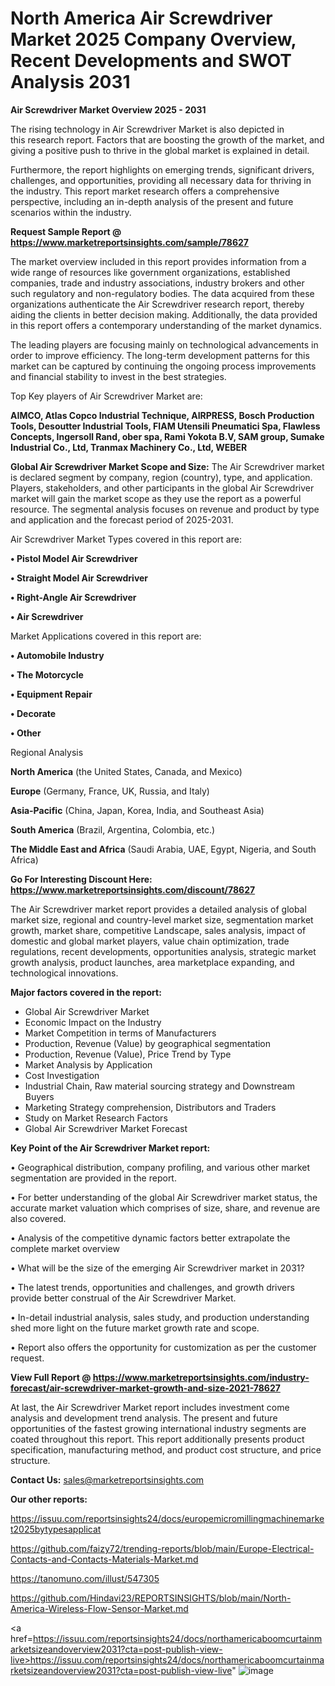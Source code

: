 # North America Air Screwdriver Market 2025 Company Overview, Recent Developments and SWOT Analysis 2031

<Strong> Air Screwdriver Market Overview 2025 - 2031</strong>

The rising technology in Air Screwdriver Market is also depicted in this research report. Factors that are boosting the growth of the market, and giving a positive push to thrive in the global market is explained in detail.

Furthermore, the report highlights on emerging trends, significant drivers, challenges, and opportunities, providing all necessary data for thriving in the industry. This report market research offers a comprehensive perspective, including an in-depth analysis of the present and future scenarios within the industry.

<strong>Request Sample Report @ <a href=https://www.marketreportsinsights.com/sample/78627>https://www.marketreportsinsights.com/sample/78627</a></strong>

The market overview included in this report provides information from a wide range of resources like government organizations, established companies, trade and industry associations, industry brokers and other such regulatory and non-regulatory bodies. The data acquired from these organizations authenticate the Air Screwdriver research report, thereby aiding the clients in better decision making. Additionally, the data provided in this report offers a contemporary understanding of the market dynamics.

The leading players are focusing mainly on technological advancements in order to improve efficiency. The long-term development patterns for this market can be captured by continuing the ongoing process improvements and financial stability to invest in the best strategies.

Top Key players of Air Screwdriver Market are:

<strong>AIMCO, Atlas Copco Industrial Technique, AIRPRESS, Bosch Production Tools, Desoutter Industrial Tools, FIAM Utensili Pneumatici Spa, Flawless Concepts, Ingersoll Rand, ober spa, Rami Yokota B.V, SAM group, Sumake Industrial Co., Ltd, Tranmax Machinery Co., Ltd, WEBER</strong>

<strong><b>Global Air Screwdriver Market Scope and Size:</b></strong>
The Air Screwdriver market is declared segment by company, region (country), type, and application. Players, stakeholders, and other participants in the global Air Screwdriver market will gain the market scope as they use the report as a powerful resource. The segmental analysis focuses on revenue and product by type and application and the forecast period of 2025-2031.

Air Screwdriver Market Types covered in this report are:

<strong>• Pistol Model Air Screwdriver

• Straight Model Air Screwdriver

• Right-Angle Air Screwdriver

• Air Screwdriver</strong>

Market Applications covered in this report are:

<strong>• Automobile Industry

• The Motorcycle

• Equipment Repair

• Decorate

• Other</strong> 

Regional Analysis

<strong>North America</strong> (the United States, Canada, and Mexico)

<strong>Europe</strong> (Germany, France, UK, Russia, and Italy)

<strong>Asia-Pacific</strong> (China, Japan, Korea, India, and Southeast Asia)

<strong>South America</strong> (Brazil, Argentina, Colombia, etc.)

<strong>The Middle East and Africa</strong> (Saudi Arabia, UAE, Egypt, Nigeria, and South Africa)

<strong>Go For Interesting Discount Here: <a href=https://www.marketreportsinsights.com/discount/78627>https://www.marketreportsinsights.com/discount/78627</a></strong>

The Air Screwdriver market report provides a detailed analysis of global market size, regional and country-level market size, segmentation market growth, market share, competitive Landscape, sales analysis, impact of domestic and global market players, value chain optimization, trade regulations, recent developments, opportunities analysis, strategic market growth analysis, product launches, area marketplace expanding, and technological innovations.

<strong><b>Major factors covered in the report:</b></strong>
<ul>
  <li>Global Air Screwdriver Market </li>
  <li>Economic Impact on the Industry</li>
  <li>Market Competition in terms of Manufacturers</li>
  <li>Production, Revenue (Value) by geographical segmentation</li>
  <li>Production, Revenue (Value), Price Trend by Type</li>
  <li>Market Analysis by Application</li>
  <li>Cost Investigation</li>
  <li>Industrial Chain, Raw material sourcing strategy and Downstream Buyers</li>
  <li>Marketing Strategy comprehension, Distributors and Traders</li>
  <li>Study on Market Research Factors</li>
  <li>Global Air Screwdriver Market Forecast</li>
</ul>

<strong><b>Key Point of the Air Screwdriver Market report:</b></strong>

• Geographical distribution, company profiling, and various other market segmentation are provided in the report.

• For better understanding of the global Air Screwdriver market status, the accurate market valuation which comprises of size, share, and revenue are also covered.

• Analysis of the competitive dynamic factors better extrapolate the complete market overview

• What will be the size of the emerging Air Screwdriver market in 2031?

• The latest trends, opportunities and challenges, and growth drivers provide better construal of the Air Screwdriver Market.

• In-detail industrial analysis, sales study, and production understanding shed more light on the future market growth rate and scope.

• Report also offers the opportunity for customization as per the customer request.

<strong><b>View Full Report @ <a href=https://www.marketreportsinsights.com/industry-forecast/air-screwdriver-market-growth-and-size-2021-78627>https://www.marketreportsinsights.com/industry-forecast/air-screwdriver-market-growth-and-size-2021-78627</a></b></strong>


At last, the Air Screwdriver Market report includes investment come analysis and development trend analysis. The present and future opportunities of the fastest growing international industry segments are coated throughout this report. This report additionally presents product specification, manufacturing method, and product cost structure, and price structure.

<strong>Contact Us:</strong>
sales@marketreportsinsights.com

<strong>Our other reports:</strong>

<a href=https://issuu.com/reportsinsights24/docs/europemicromillingmachinemarket2025bytypesapplicat>https://issuu.com/reportsinsights24/docs/europemicromillingmachinemarket2025bytypesapplicat</a>

<a href=https://github.com/faizy72/trending-reports/blob/main/Europe-Electrical-Contacts-and-Contacts-Materials-Market.md>https://github.com/faizy72/trending-reports/blob/main/Europe-Electrical-Contacts-and-Contacts-Materials-Market.md</a>

<a href=https://tanomuno.com/illust/547305>https://tanomuno.com/illust/547305</a>

<a href=https://github.com/Hindavi23/REPORTSINSIGHTS/blob/main/North-America-Wireless-Flow-Sensor-Market.md>https://github.com/Hindavi23/REPORTSINSIGHTS/blob/main/North-America-Wireless-Flow-Sensor-Market.md</a>

<a href=https://issuu.com/reportsinsights24/docs/northamericaboomcurtainmarketsizeandoverview2031?cta=post-publish-view-live>https://issuu.com/reportsinsights24/docs/northamericaboomcurtainmarketsizeandoverview2031?cta=post-publish-view-live</a>"
![image](https://github.com/user-attachments/assets/f76a96b5-30ad-4fe2-a95e-43618cb8021d)

